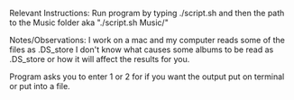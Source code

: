 Relevant Instructions: Run program by typing ./script.sh and then the path to the Music folder aka "./script.sh Music/"


Notes/Observations: I work on a mac and my computer reads some of the files as .DS_store I don't know what causes some albums to be read as .DS_store or how it will affect the results for you.

Program asks you to enter 1 or 2 for if you want the output put on terminal or put into a file. 
